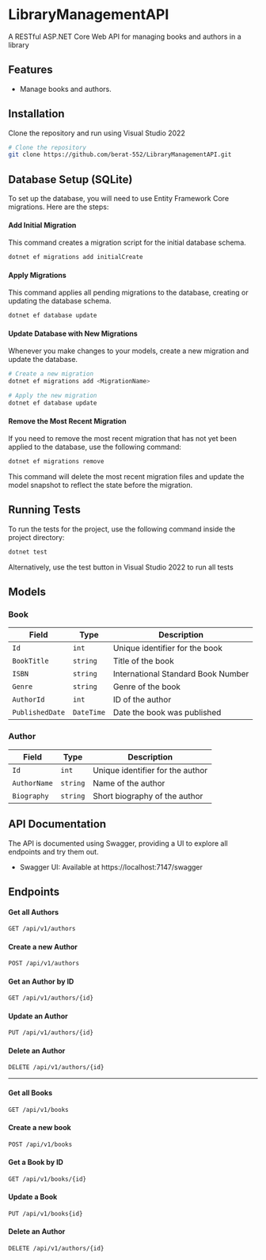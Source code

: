 # LibraryManagementAPI

A RESTful ASP.NET Core Web API for managing books and authors in a library

## Features

- Manage books and authors.

## Installation

Clone the repository and run using Visual Studio 2022

```bash
# Clone the repository
git clone https://github.com/berat-552/LibraryManagementAPI.git
```

## Database Setup (SQLite)
To set up the database, you will need to use Entity Framework Core migrations. Here are the steps:

#### Add Initial Migration
This command creates a migration script for the initial database schema.
```bash
dotnet ef migrations add initialCreate
```

#### Apply Migrations
This command applies all pending migrations to the database, creating or updating the database schema.
```bash
dotnet ef database update
```

#### Update Database with New Migrations
Whenever you make changes to your models, create a new migration and update the database.
```bash
# Create a new migration
dotnet ef migrations add <MigrationName>

# Apply the new migration
dotnet ef database update
```

#### Remove the Most Recent Migration
If you need to remove the most recent migration that has not yet been applied to the database, use the following command:
```bash
dotnet ef migrations remove
```
This command will delete the most recent migration files and update the model snapshot to reflect the state before the migration.

#### 

## Running Tests
To run the tests for the project, use the following command inside the project directory:

```sh
dotnet test
```
Alternatively, use the test button in Visual Studio 2022 to run all tests

## Models

### Book
| Field           | Type       | Description                    |
|-----------------|------------|--------------------------------|
| `Id`            | `int`      | Unique identifier for the book |
| `BookTitle`         | `string`   | Title of the book              |
| `ISBN`          | `string`   | International Standard Book Number|
| `Genre`         | `string`   | Genre of the book              |
| `AuthorId`      | `int`      | ID of the author               |
| `PublishedDate` | `DateTime` | Date the book was published    |

### Author
| Field       | Type     | Description                        |
|-------------|----------|------------------------------------|
| `Id`        | `int`    | Unique identifier for the author   |
| `AuthorName`      | `string` | Name of the author                 |
| `Biography` | `string` | Short biography of the author      |

## API Documentation
The API is documented using Swagger, providing a UI to explore all endpoints and try them out.

- Swagger UI: Available at https://localhost:7147/swagger

## Endpoints

#### Get all Authors
```bash
GET /api/v1/authors
```

#### Create a new Author
```bash
POST /api/v1/authors
```

#### Get an Author by ID
```bash
GET /api/v1/authors/{id}
```

#### Update an Author
```bash
PUT /api/v1/authors/{id}
```

#### Delete an Author
```bash
DELETE /api/v1/authors/{id}
```
---

#### Get all Books
```bash
GET /api/v1/books
```

#### Create a new book
```bash
POST /api/v1/books
```

#### Get a Book by ID
```bash
GET /api/v1/books/{id}
```

#### Update a Book
```bash
PUT /api/v1/books{id}
```

#### Delete an Author
```bash
DELETE /api/v1/authors/{id}
```
